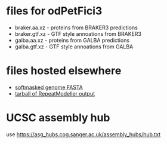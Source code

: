# files for odPetFici3
* braker.aa.xz - proteins from BRAKER3 predictions
* braker.gtf.xz - GTF style annoations from BRAKER3
* galba.aa.xz - proteins from GALBA predictions
* galba.gtf.xz - GTF style annoations from GALBA

# files hosted elsewhere
* [softmasked genome FASTA](https://asg_hubs.cog.sanger.ac.uk/odPetFici3/odPetFici3.fa.masked)
* [tarball of RepeatModeller output](https://asg_hubs.cog.sanger.ac.uk/odPetFici3/odPetFici3.tar.xz)

# UCSC assembly hub
use https://asg_hubs.cog.sanger.ac.uk/assembly_hubs/hub.txt

